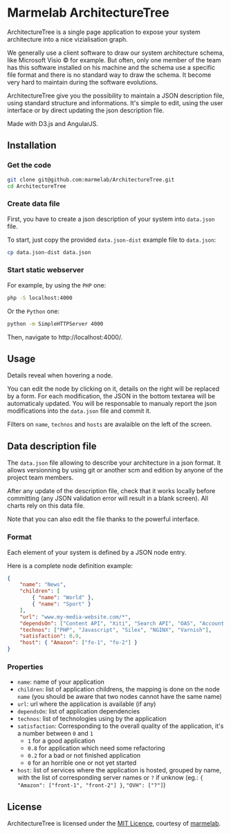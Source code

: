 # Marmelab ArchitectureTree

ArchitectureTree is a single page application to expose your system architecture into a nice vizialisation graph.

We generally use a client software to draw our system architecture schema, like Microsoft Visio &copy; for example. But often, only one member of the team has this software installed on his machine and the schema use a specific file format and there is no standard way to draw the schema. It become very hard to maintain during the software evolutions.

ArchitectureTree give you the possibility to maintain a JSON description file, using standard structure and informations.
It's simple to edit, using the user interface or by direct updating the json description file.

Made with D3.js and AngularJS.

## Installation

### Get the code

```bash
git clone git@github.com:marmelab/ArchitectureTree.git
cd ArchitectureTree
```

### Create data file

First, you have to create a json description of your system into `data.json` file.

To start, just copy the provided `data.json-dist` example file to `data.json`:

```bash
cp data.json-dist data.json
```

### Start static webserver

For example, by using the `PHP` one:

```bash
php -S localhost:4000
```

Or the `Python` one:

```bash
python -m SimpleHTTPServer 4000
```

Then, navigate to http://localhost:4000/.

## Usage

Details reveal when hovering a node.

You can edit the node by clicking on it, details on the right will be replaced by a form. For each modification, the JSON in the bottom textarea will be automaticaly updated. You will be responsable to manualy report the json modifications into the `data.json` file and commit it.

Filters on `name`, `technos` and `hosts` are avalaible on the left of the screen.

## Data description file

The `data.json` file allowing to describe your architecture in a json format.
It allows versionning by using git or another scm and edition by anyone of the project team members.

After any update of the description file, check that it works locally before committing (any JSON validation error will result in a blank screen). 
All charts rely on this data file.

Note that you can also edit the file thanks to the powerful interface.

### Format

Each element of your system is defined by a JSON node entry.

Here is a complete node definition example:

```json
{
    "name": "News",
    "children": [
        { "name": "World" },
        { "name": "Sport" }
    ],
    "url": "www.my-media-website.com/*",
    "dependsOn": ["Content API", "Xiti", "Search API", "OAS", "Account API", "    Picture API", "Router API"],    
    "technos": ["PHP", "Javascript", "Silex", "NGINX", "Varnish"],  
    "satisfaction": 0.9,
    "host": { "Amazon": ["fo-1", "fo-2"] }
}
```

### Properties

* `name`: name of your application
* `children`: list of application childrens, the mapping is done on the node `name` (you should be aware that two nodes cannot have the same name)
* `url`: url where the application is available (if any)
* `dependsOn`: list of application dependencies
* `technos`: list of technologies using by the application
* `satisfaction`: Corresponding to the overall quality of the application, it's a number between `0` and `1`
  * `1` for a good application
  * `0.8` for application which need some refactoring
  * `0.2` for a bad or not finished application
  * `0` for an horrible one or not yet started
* `host`: list of services where the application is hosted, grouped by name, with the list of corresponding server names or `?` if unknow (eg.: `{ "Amazon": ["front-1", "front-2"] }`, `"OVH": ["?"]`)

## License

ArchitectureTree is licensed under the [MIT Licence](LICENSE), courtesy of [marmelab](http://marmelab.com).
